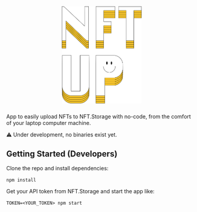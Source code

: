 <h1 align="center"><img src="nftup.png" width="211"/></h1>

App to easily upload NFTs to NFT.Storage with no-code, from the comfort of your laptop computer machine.

⚠️ Under development, no binaries exist yet.

## Getting Started (Developers)

Clone the repo and install dependencies:

```
npm install
```

Get your API token from NFT.Storage and start the app like:

```
TOKEN=<YOUR_TOKEN> npm start
```
